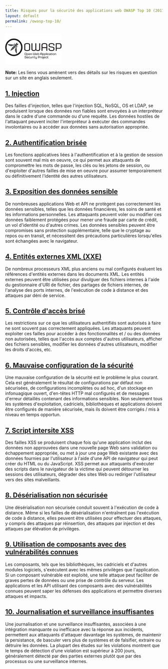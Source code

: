 ```yaml
---
title: Risques pour la sécurité des applications web OWASP Top 10 (2017)
layout: default
permalink: /owasp-top-10/
---
```


![Open Web Application Security Project](../assets/OWASP-180x100.png)

**Note:** Les liens vous amènent vers des détails sur les risques en question sur un site en anglais seulement.

[1. Injection](https://owasp.org/www-project-top-ten/OWASP_Top_Ten_2017/Top_10-2017_A1-Injection) 
-----------------------------------------------------------------------------------------------

Des failles d'injection, telles que l'injection SQL, NoSQL, OS et LDAP, se produisent lorsque des données non fiables sont envoyées à un interpréteur dans le cadre d'une commande ou d'une requête. Les données hostiles de l'attaquant peuvent inciter l'interpréteur à exécuter des commandes involontaires ou à accéder aux données sans autorisation appropriée.

[2. Authentification brisée](https://owasp.org/www-project-top-ten/OWASP_Top_Ten_2017/Top_10-2017_A2-Broken_Authentication)
----------------------------------------------------------------------------------------------------------------------

Les fonctions applicatives liées à l'authentification et à la gestion de session sont souvent mal mis en oeuvre, ce qui permet aux attaquants de compromettre les mots de passe, les clés ou les jetons de session, ou d'exploiter d'autres failles de mise en oeuvre pour assumer temporairement ou définitivement l'identité des autres utilisateurs.

[3. Exposition des données sensible](https://owasp.org/www-project-top-ten/OWASP_Top_Ten_2017/Top_10-2017_A3-Sensitive_Data_Exposure) 
---------------------------------------------------------------------------------------------------------------------------

De nombreuses applications Web et API ne protègent pas correctement les données sensibles, telles que les données financières, les soins de santé et les informations personnelles. Les attaquants peuvent voler ou modifier ces données faiblement protégées pour mener une fraude par carte de crédit, un vol d'identité ou d'autres crimes. Les données sensibles peuvent être compromises sans protection supplémentaire, telle que le cryptage au repos ou en transit, et nécessitent des précautions particulières lorsqu'elles sont échangées avec le navigateur.

[4. Entités externes XML (XXE)](https://owasp.org/www-project-top-ten/OWASP_Top_Ten_2017/Top_10-2017_A4-XML_External_Entities_(XXE)) 
-----------------------------------------------------------------------------------------------------------------------------------

De nombreux processeurs XML plus anciens ou mal configurés évaluent les références d'entités externes dans les documents XML. Les entités externes peuvent être utilisées pour divulguer des fichiers internes à l'aide du gestionnaire d'URI de fichier, des partages de fichiers internes, de l'analyse des ports internes, de l'exécution de code à distance et des attaques par déni de service.

[5. Contrôle d'accès brisé](https://owasp.org/www-project-top-ten/OWASP_Top_Ten_2017/Top_10-2017_A5-Broken_Access_Control) 
-----------------------------------------------------------------------------------------------------------------------

Les restrictions sur ce que les utilisateurs authentifiés sont autorisés à faire ne sont souvent pas correctement appliquées. Les attaquants peuvent exploiter ces failles pour accéder à des fonctionnalités et / ou des données non autorisées, telles que l'accès aux comptes d'autres utilisateurs, afficher des fichiers sensibles, modifier les données d'autres utilisateurs, modifier les droits d'accès, etc.

[6. Mauvaise configuration de la sécurité](https://owasp.org/www-project-top-ten/OWASP_Top_Ten_2017/Top_10-2017_A6-Security_Misconfiguration) 
-------------------------------------------------------------------------------------------------------------------------------

Une mauvaise configuration de la sécurité est le problème le plus courant. Cela est généralement le résultat de configurations par défaut non sécurisées, de configurations incomplètes ou ad hoc, d'un stockage en infonuagique ouvert, d'en-têtes HTTP mal configurés et de messages d'erreur détaillés contenant des informations sensibles. Non seulement tous les systèmes d'exploitation, cadriciels, bibliothèques et applications doivent être configurés de manière sécurisée, mais ils doivent être corrigés / mis à niveau en temps opportun.

[7. Script intersite XSS](https://owasp.org/www-project-top-ten/OWASP_Top_Ten_2017/Top_10-2017_A7-Cross-Site_Scripting_(XSS)) 
-------------------------------------------------------------------------------------------------------------------------------

Des failles XSS se produisent chaque fois qu'une application inclut des données non approuvées dans une nouvelle page Web sans validation ou échappement appropriée, ou met à jour une page Web existante avec des données fournies par l'utilisateur à l'aide d'une API de navigateur qui peut créer du HTML ou du JavaScript. XSS permet aux attaquants d'exécuter des scripts dans le navigateur de la victime qui peuvent détourner les sessions des utilisateurs, dégrader des sites Web ou rediriger l'utilisateur vers des sites malveillants.

[8. Désérialisation non sécurisée](https://owasp.org/www-project-top-ten/OWASP_Top_Ten_2017/Top_10-2017_A8-Insecure_Deserialization) 
-----------------------------------------------------------------------------------------------------------------------------

Une désérialisation non sécurisée conduit souvent à l'exécution de code à distance. Même si les failles de désérialisation n'entraînent pas l'exécution de code à distance, elles peuvent être utilisées pour effectuer des attaques, y compris des attaques par réinsertion, des attaques par injection et des attaques par élévation de privilèges.

[9. Utilisation de composants avec des vulnérabilités connues](https://owasp.org/www-project-top-ten/OWASP_Top_Ten_2017/Top_10-2017_A9-Using_Components_with_Known_Vulnerabilities) 
-------------------------------------------------------------------------------------------------------------------------------------------------------------------

Les composants, tels que les bibliothèques, les cadriciels et d'autres modules logiciels, s'exécutent avec les mêmes privilèges que l'application. Si un composant vulnérable est exploité, une telle attaque peut faciliter de graves pertes de données ou une prise de contrôle du serveur. Les applications et les API utilisant des composants avec des vulnérabilités connues peuvent saper les défenses des applications et permettre diverses attaques et impacts.

[10. Journalisation et surveillance insuffisantes](https://owasp.org/www-project-top-ten/OWASP_Top_Ten_2017/Top_10-2017_A10-Insufficient_Logging%252526Monitoring) 
----------------------------------------------------------------------------------------------------------------------------------------------------

Une journalisation et une surveillance insuffisantes, associées à une intégration manquante ou inefficace avec la réponse aux incidents, permettent aux attaquants d'attaquer davantage les systèmes, de maintenir la persistance, de basculer vers plus de systèmes et de falsifier, extraire ou détruire les données. La plupart des études sur les violations montrent que le temps de détection d'une violation est supérieur à 200 jours, généralement détecté par des parties externes plutôt que par des processus ou une surveillance internes.
